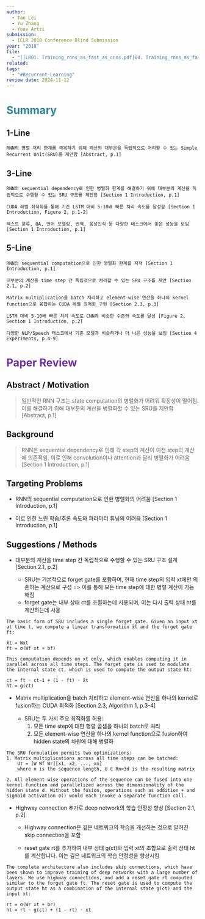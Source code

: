 ```yaml
---
author:
  - Tao Lei
  - Yu Zhang
  - Yoav Artzi
submission:
  - ICLR 2018 Conference Blind Submission
year: "2018"
file:
  - "[[LR01. Training_rnns_as_fast_as_cnns.pdf|04. Training_rnns_as_fast_as_cnns]]"
related: 
tags:
  - "#Recurrent-Learning"
review date: 2024-11-12
---
```

# <font color="#31859b">Summary</font>

## 1-Line

```
RNN의 병렬 처리 한계를 극복하기 위해 계산의 대부분을 독립적으로 처리할 수 있는 Simple Recurrent Unit(SRU)을 제안함 [Abstract, p.1]
```
## 3-Line

```
RNN의 sequential dependency로 인한 병렬화 한계를 해결하기 위해 대부분의 계산을 독립적으로 수행할 수 있는 SRU 구조를 제안함 [Section 1 Introduction, p.1]
```

```
CUDA 레벨 최적화를 통해 기존 LSTM 대비 5-10배 빠른 처리 속도를 달성함 [Section 1 Introduction, Figure 2, p.1-2]
```

```
텍스트 분류, QA, 언어 모델링, 번역, 음성인식 등 다양한 태스크에서 좋은 성능을 보임 [Section 1 Introduction, p.1]
```
## 5-Line

```
RNN의 sequential computation으로 인한 병렬화 한계를 지적 [Section 1 Introduction, p.1]
```

```
대부분의 계산을 time step 간 독립적으로 처리할 수 있는 SRU 구조를 제안 [Section 2.1, p.2]
```

```
Matrix multiplication을 batch 처리하고 element-wise 연산을 하나의 kernel function으로 융합하는 CUDA 레벨 최적화 구현 [Section 2.3, p.3]
```

```
LSTM 대비 5-10배 빠른 처리 속도로 CNN과 비슷한 수준의 속도를 달성 [Figure 2, Section 1 Introduction, p.2]
```

```
다양한 NLP/Speech 태스크에서 기존 모델과 비슷하거나 더 나은 성능을 보임 [Section 4 Experiments, p.4-9]
```


# <font color="#7030a0">Paper Review</font>

## Abstract / Motivation

> 일반적인 RNN 구조는 state computation의 병렬화가 어려워 확장성이 떨어짐. 이를 해결하기 위해 대부분의 계산을 병렬화할 수 있는 SRU를 제안함 [Abstract, p.1]

## Background

> RNN은 sequential dependency로 인해 각 step의 계산이 이전 step의 계산에 의존적임. 이로 인해 convolution이나 attention과 달리 병렬화가 어려움 [Section 1 Introduction, p.1]

## Targeting Problems

- RNN의 sequential computation으로 인한 병렬화의 어려움 [Section 1 Introduction, p.1]

- 이로 인한 느린 학습/추론 속도와 파라미터 튜닝의 어려움 [Section 1 Introduction, p.1]

## Suggestions / Methods

- 대부분의 계산을 time step 간 독립적으로 수행할 수 있는 SRU 구조 설계 [Section 2.1, p.2]

	- SRU는 기본적으로 forget gate를 포함하며, 현재 time step의 입력 xt에만 의존하는 계산으로 구성 => 이를 통해 모든 time step에 대한 병렬 계산이 가능해짐
	- forget gate는 내부 상태 ct를 조절하는데 사용되며, 이는 다시 출력 상태 ht를 계산하는데 사용

```
The basic form of SRU includes a single forget gate. Given an input xt at time t, we compute a linear transformation x̃t and the forget gate ft:

x̃t = Wxt
ft = σ(Wf xt + bf)

This computation depends on xt only, which enables computing it in parallel across all time steps. The forget gate is used to modulate the internal state ct, which is used to compute the output state ht: 

ct = ft ◦ ct-1 + (1 - ft) ◦ x̃t
ht = g(ct)
```

- Matrix multiplication을 batch 처리하고 element-wise 연산을 하나의 kernel로 fusion하는 CUDA 최적화 [Section 2.3, Algorithm 1, p.3-4]

	- SRU는 두 가지 주요 최적화를 허용:
		1. 모든 time step에 대한 행렬 곱셈을 하나의 batch로 처리
		2. 모든 element-wise 연산을 하나의 kernel function으로 fusion하여 hidden state의 차원에 대해 병렬화

```
The SRU formulation permits two optimizations:
1. Matrix multiplications across all time steps can be batched:
	U⊤ = [W Wf Wr][x1, x2, ..., xn]
	where n is the sequence length, U ∈ Rn×3d is the resulting matrix

2. All element-wise operations of the sequence can be fused into one kernel function and parallelized across the dimensionality of the hidden state d. Without the fusion, operations such as addition + and sigmoid activation σ() would each invoke a separate function call.
```

- Highway connection 추가로 deep network의 학습 안정성 향상 [Section 2.1, p.2]

	- Highway connection은 깊은 네트워크의 학습을 개선하는 것으로 알려진 skip connection을 포함

	- reset gate rt를 추가하여 내부 상태 g(ct)와 입력 xt의 조합으로 출력 상태 ht를 계산합니다. 이는 깊은 네트워크의 학습 안정성을 향상시킴

```
The complete architecture also includes skip connections, which have been shown to improve training of deep networks with a large number of layers. We use highway connections, and add a reset gate rt computed similar to the forget gate ft. The reset gate is used to compute the output state ht as a combination of the internal state g(ct) and the input xt:

rt = σ(Wr xt + br)
ht = rt ◦ g(ct) + (1 - rt) ◦ xt
```

